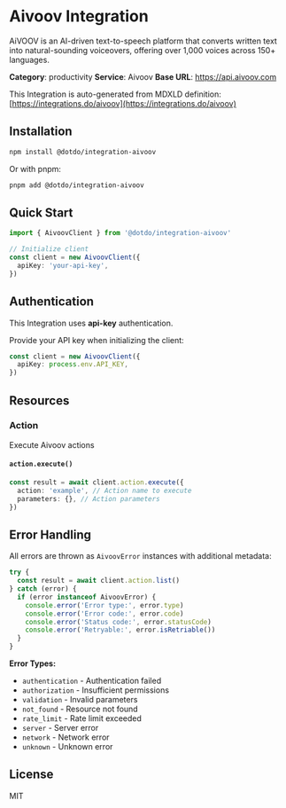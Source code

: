 # Aivoov Integration

AiVOOV is an AI-driven text-to-speech platform that converts written text into natural-sounding voiceovers, offering over 1,000 voices across 150+ languages.

**Category**: productivity
**Service**: Aivoov
**Base URL**: https://api.aivoov.com

This Integration is auto-generated from MDXLD definition: [https://integrations.do/aivoov](https://integrations.do/aivoov)

## Installation

```bash
npm install @dotdo/integration-aivoov
```

Or with pnpm:

```bash
pnpm add @dotdo/integration-aivoov
```

## Quick Start

```typescript
import { AivoovClient } from '@dotdo/integration-aivoov'

// Initialize client
const client = new AivoovClient({
  apiKey: 'your-api-key',
})
```

## Authentication

This Integration uses **api-key** authentication.

Provide your API key when initializing the client:

```typescript
const client = new AivoovClient({
  apiKey: process.env.API_KEY,
})
```

## Resources

### Action

Execute Aivoov actions

#### `action.execute()`

```typescript
const result = await client.action.execute({
  action: 'example', // Action name to execute
  parameters: {}, // Action parameters
})
```

## Error Handling

All errors are thrown as `AivoovError` instances with additional metadata:

```typescript
try {
  const result = await client.action.list()
} catch (error) {
  if (error instanceof AivoovError) {
    console.error('Error type:', error.type)
    console.error('Error code:', error.code)
    console.error('Status code:', error.statusCode)
    console.error('Retryable:', error.isRetriable())
  }
}
```

**Error Types:**

- `authentication` - Authentication failed
- `authorization` - Insufficient permissions
- `validation` - Invalid parameters
- `not_found` - Resource not found
- `rate_limit` - Rate limit exceeded
- `server` - Server error
- `network` - Network error
- `unknown` - Unknown error

## License

MIT
